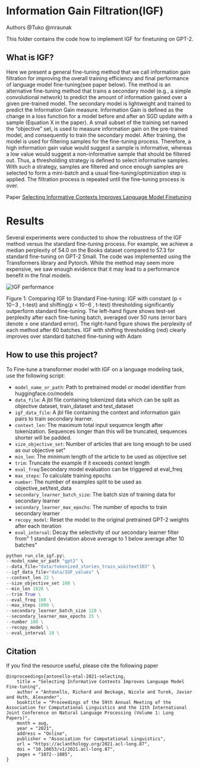 
# Information Gain Filtration(IGF)

Authors @Tuko @mraunak

This folder contains the code how to implement IGF for finetuning on GPT-2.

## What is IGF?

Here we present a general fine-tuning method that we call information gain filtration for improving the overall training efficiency and final
performance of language model fine-tuning(see paper below). The method is an alternative fine-tuning method that trains
a secondary model (e.g., a simple convolutional network) to predict the amount of information
gained over a given pre-trained model. The secondary model is lightweight and trained to
predict the Information Gain measure. Information Gain is defined as the change in a loss
function for a model before and after an SGD update with a sample (Equation X in the paper).
A small subset of the training set named the “objective” set, is used to measure information
gain on the pre-trained model, and consequently to train the secondary model. After 
training, the model is used for filtering samples for the fine-tuning process. Therefore, 
a high information gain value would suggest a sample is informative, whereas a low value
would suggest a non-informative sample that should be filtered out. Thus, a thresholding
strategy is defined to select informative samples. With such a strategy, samples are filtered
and once enough samples are selected to form a mini-batch and a usual fine-tuning/optimization
step is applied. The filtration process is repeated until the fine-tuning process is over. 

Paper [Selecting Informative Contexts Improves Language Model Finetuning](https://arxiv.org/abs/2005.00175)

# Results

Several experiments were conducted to show the robustness of the IGF method versus the
standard fine-tuning process. For example, we achieve a median perplexity of 54.0 on the 
Books dataset compared to 57.3 for standard fine-tuning on GPT-2 Small. The code was
implemented using the Transformers library and Pytorch. While the method may seem more
expensive, we saw enough evidence that it may lead to a performance benefit in the final models.   

![IGF performance](result_igf.png)

Figure 1: Comparing IGF to Standard Fine-tuning:
IGF with constant (p < 10−3 , t-test) and shifting(p < 10−6 , t-test) thresholding significantly outperform standard fine-tuning. The left-hand figure shows
test-set perplexity after each fine-tuning batch, averaged over 50 runs (error bars denote ± one standard error). The right-hand figure shows the perplexity of each
method after 60 batches. IGF with shifting thresholding (red) clearly improves over standard batched fine-tuning with Adam

## How to use this project?

To Fine-tune a transformer model with IGF on a language modeling task, use the following script:

- `model_name_or_path`: Path to pretrained model or model identifier from huggingface.co/models
- `data_file`: A jbl file containing tokenized data which can be split as objective dataset,
    train_dataset and test_dataset
- `igf_data_file`: A jbl file containing the context and information gain pairs to train secondary learner.  
- `context_len`: The maximum total input sequence length after tokenization. Sequences longer 
    than this will be truncated, sequences shorter will be padded.
- `size_objective_set`: Number of articles that are long enough to be used as our objective set"
- `min_len`: The minimum length of the article to be used as objective set
- `trim`: Truncate the example if it exceeds context length
- `eval_freq`:Secondary model evaluation can be triggered at eval_freq
- `max_steps`: To calculate training epochs
- `number`: The number of examples split to be used as objective_set/test_data
- `secondary_learner_batch_size`: The batch size of training data for secondary learner
- `secondary_learner_max_epochs`: The number of epochs to train secondary learner
- `recopy_model`: Reset the model to the original pretrained GPT-2 weights after each iteration
- `eval_interval`: Decay the selectivity of our secondary learner filter from"
    1 standard deviation above average to 1 below average after 10 batches"

  
```python
python run_clm_igf.py\
--model_name_or_path "gpt2" \
--data_file="data/tokenized_stories_train_wikitext103" \
--igf_data_file="data/IGF_values" \
--context_len 32 \
--size_objective_set 100 \
--min_len 1026 \
--trim True \
--eval_freq 100 \
--max_steps 1000 \
--secondary_learner_batch_size 128 \
--secondary_learner_max_epochs 15 \
--number 100 \
--recopy_model \
--eval_interval 10 \
```

## Citation

If you find the resource useful, please cite the following paper

```
@inproceedings{antonello-etal-2021-selecting,
    title = "Selecting Informative Contexts Improves Language Model Fine-tuning",
    author = "Antonello, Richard and Beckage, Nicole and Turek, Javier and Huth, Alexander",
    booktitle = "Proceedings of the 59th Annual Meeting of the Association for Computational Linguistics and the 11th International Joint Conference on Natural Language Processing (Volume 1: Long Papers)",
    month = aug,
    year = "2021",
    address = "Online",
    publisher = "Association for Computational Linguistics",
    url = "https://aclanthology.org/2021.acl-long.87",
    doi = "10.18653/v1/2021.acl-long.87",
    pages = "1072--1085",
}
```
